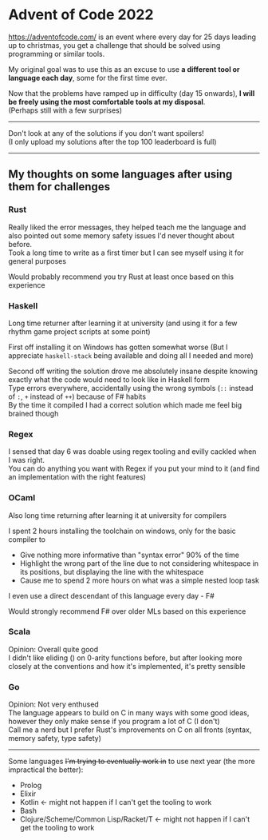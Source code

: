 # Advent of Code 2022
https://adventofcode.com/ is an event where every day for 25 days leading up to christmas, you get a challenge that should be solved using programming or similar tools.  

My original goal was to use this as an excuse to use **a different tool or language each day**, some for the first time ever.  

Now that the problems have ramped up in difficulty (day 15 onwards), **I will be freely using the most comfortable tools at my disposal**.  
(Perhaps still with a few surprises)

----

Don't look at any of the solutions if you don't want spoilers!  
(I only upload my solutions after the top 100 leaderboard is full)

----

## My thoughts on some languages after using them for challenges

### Rust
Really liked the error messages, they helped teach me the language and also pointed out some memory safety issues I'd never thought about before.  
Took a long time to write as a first timer but I can see myself using it for general purposes

Would probably recommend you try Rust at least once based on this experience

### Haskell
Long time returner after learning it at university (and using it for a few rhythm game project scripts at some point)  

First off installing it on Windows has gotten somewhat worse (But I appreciate `haskell-stack` being available and doing all I needed and more)  

Second off writing the solution drove me absolutely insane despite knowing exactly what the code would need to look like in Haskell form  
Type errors everywhere, accidentally using the wrong symbols (`::` instead of `:`, `+` instead of `++`) because of F# habits  
By the time it compiled I had a correct solution which made me feel big brained though

### Regex
I sensed that day 6 was doable using regex tooling and evilly cackled when I was right.  
You can do anything you want with Regex if you put your mind to it (and find an implementation with the right features)

### OCaml
Also long time returning after learning it at university for compilers  

I spent 2 hours installing the toolchain on windows, only for the basic compiler to
- Give nothing more informative than "syntax error" 90% of the time
- Highlight the wrong part of the line due to not considering whitespace in its positions, but displaying the line with the whitespace
- Cause me to spend 2 more hours on what was a simple nested loop task

I even use a direct descendant of this language every day - F#

Would strongly recommend F# over older MLs based on this experience

### Scala
Opinion: Overall quite good  
I didn't like eliding () on 0-arity functions before, but after looking more closely at the conventions and how it's implemented, it's pretty sensible

### Go
Opinion: Not very enthused  
The language appears to build on C in many ways with some good ideas, however they only make sense if you program a lot of C (I don't)  
Call me a nerd but I prefer Rust's improvements on C on all fronts (syntax, memory safety, type safety)

----

Some languages ~~I'm trying to eventually work in~~ to use next year (the more impractical the better):
- Prolog
- Elixir
- Kotlin <- might not happen if I can't get the tooling to work
- Bash
- Clojure/Scheme/Common Lisp/Racket/T <- might not happen if I can't get the tooling to work
